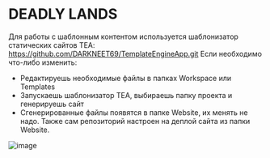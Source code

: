 # DEADLY LANDS

Для работы с шаблонным контентом используется шаблонизатор статических сайтов TEA: https://github.com/DARKNEET69/TemplateEngineApp.git
Если необходимо что-либо изменить:
- Редактируешь необходимые файлы в папках Workspace или Templates
- Запускаешь шаблонизатор TEA, выбираешь папку проекта и генерируешь сайт
- Сгенерированные файлы появятся в папке Website, их менять не надо. Также сам репозиторий настроен на деплой сайта из папки Website.

![image](https://user-images.githubusercontent.com/63448832/210022044-8ae4ef82-891f-4275-bf04-882fd1b9ba98.png)
